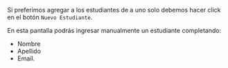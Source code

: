 Si preferimos agregar a los estudiantes de a uno solo debemos hacer click en el botón `Nuevo Estudiante`.

En esta pantalla podrás ingresar manualmente un estudiante completando:
* Nombre
* Apellido
* Email.

<div class="mu-browser" style="padding:0"> 
</div>